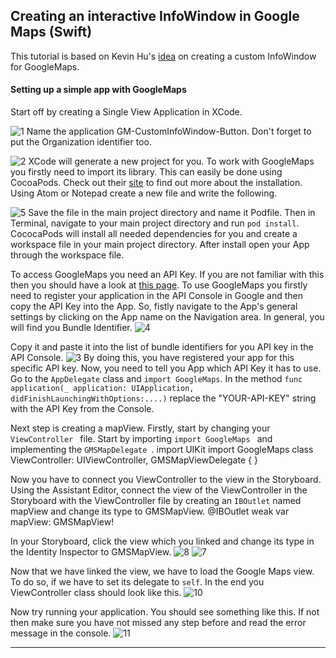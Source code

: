
## Creating an interactive InfoWindow in Google Maps (Swift)
This tutorial is based on Kevin Hu's [idea](http://kevinxh.github.io/swift/custom-and-interactive-googlemaps-ios-sdk-infowindow.html) on creating a custom InfoWindow for GoogleMaps.

#### Setting up a simple app with GoogleMaps
Start off by creating a Single View Application in XCode.

![1](https://github.com/nagam11/nagam11.github.io/blob/master/images/1.png)
Name the application GM-CustomInfoWindow-Button. Don't forget to put the Organization identifier too.


![2](https://github.com/nagam11/nagam11.github.io/blob/master/images/2.png)
XCode will generate a new project for you. To work with GoogleMaps you firstly need to import its library. This can easily be done using CocoaPods. Check out their [site](https://cocoapods.org/) to find out more about the installation. Using Atom or Notepad create a new file and write the following.


![5](https://github.com/nagam11/nagam11.github.io/blob/master/images/5.png)
Save the file in the main project directory and name it Podfile. Then in Terminal, navigate to your main project directory and run `pod install`. CococaPods will install all needed dependencies for you and create a workspace file in your main project directory. After install open your App through the workspace file.

To access GoogleMaps you need an API Key. If you are not familiar with this then you should have a look at [this page](https://developers.google.com/maps/documentation/ios-sdk/get-api-key). To use GoogleMaps you firstly need to register your application in the API Console in Google and then copy the API Key into the App. So, fistly navigate to the App's general settings by clicking on the App name on the Navigation area. In general, you will find you Bundle Identifier.
![4](https://github.com/nagam11/nagam11.github.io/blob/master/images/4.png)


Copy it and paste it into the list of bundle identifiers for you API key in the API Console.
![3](https://github.com/nagam11/nagam11.github.io/blob/master/images/3.png)
By doing this, you have registered your app for this specific API key. Now, you need to tell you App which API Key it has to use. Go to the `AppDelegate` class and `import GoogleMaps`. In the method `func application(_ application: UIApplication, didFinishLaunchingWithOptions:....)` replace the "YOUR-API-KEY" string with the API Key from the Console. 


Next step is creating a mapView. Firstly, start by changing your `ViewController ` file. Start by importing  `import GoogleMaps ` and implementing the  `GMSMapDelegate `.
    import UIKit
    import GoogleMaps
    class ViewController: UIViewController, GMSMapViewDelegate {
    }

Now you have to connect you ViewController to the view in the Storyboard. Using the Assistant Editor, connect the view of the ViewController in the Storyboard with the ViewController file by creating an `IBOutlet` named mapView and change its type to GMSMapView.
    @IBOutlet weak var mapView: GMSMapView!

In your Storyboard, click the view which you linked and change its type in the Identity Inspector to GMSMapView.
![8](https://github.com/nagam11/nagam11.github.io/blob/master/images/8.png)
![7](https://github.com/nagam11/nagam11.github.io/blob/master/images/7.png)

Now that we have linked the view, we have to load the Google Maps view. To do so, if we have to set its delegate to `self`.
In the end you ViewController class should look like this.
![10](https://github.com/nagam11/nagam11.github.io/blob/master/images/10.png)


Now try running your application. You should see something like this. If not then make sure you have not missed any step before and read the error message in the console. 
![11](https://github.com/nagam11/nagam11.github.io/blob/master/images/11.png)

---



